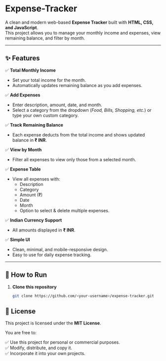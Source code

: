 # Expense-Tracker

A clean and modern web-based **Expense Tracker** built with **HTML, CSS, and JavaScript**.  
This project allows you to manage your monthly income and expenses, view remaining balance, and filter by month.  

---

## ✨ Features

✅ **Total Monthly Income**
- Set your total income for the month.
- Automatically updates remaining balance as you add expenses.

✅ **Add Expenses**
- Enter description, amount, date, and month.
- Select a category from the dropdown (*Food, Bills, Shopping, etc.*) or type your own custom category.

✅ **Track Remaining Balance**
- Each expense deducts from the total income and shows updated balance in **₹ INR**.

✅ **View by Month**
- Filter all expenses to view only those from a selected month.

✅ **Expense Table**
- View all expenses with:
  - Description
  - Category
  - Amount (₹)
  - Date
  - Month
  - Option to select & delete multiple expenses.

✅ **Indian Currency Support**
- All amounts displayed in **₹ INR**.

✅ **Simple UI**
- Clean, minimal, and mobile-responsive design.
- Easy to use for daily expense tracking.

---
## 🚀 How to Run

1. **Clone this repository**
   ```bash
   git clone https://github.com/<your-username>/expense-tracker.git

## 📃 License

This project is licensed under the **MIT License**.

You are free to:

✅ Use this project for personal or commercial purposes.  
✅ Modify, distribute, and copy it.  
✅ Incorporate it into your own projects.
